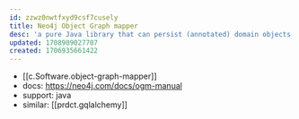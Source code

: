 ```yaml
---
id: zzwz0nwtfxyd9csf7cusely
title: Neo4j Object Graph mapper
desc: 'a pure Java library that can persist (annotated) domain objects using Neo4j'
updated: 1708909027707
created: 1706935661422
---
```


- [[c.Software.object-graph-mapper]]
- docs: https://neo4j.com/docs/ogm-manual
- support: java
- similar: [[prdct.gqlalchemy]]